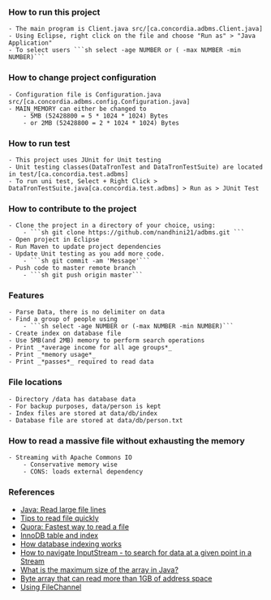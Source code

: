 ### How to run this project 

	- The main program is Client.java src/[ca.concordia.adbms.Client.java]
	- Using Eclipse, right click on the file and choose "Run as" > "Java Application"
	- To select users ```sh select -age NUMBER or ( -max NUMBER -min NUMBER)```
	
### How to change project configuration 

	- Configuration file is Configuration.java src/[ca.concordia.adbms.config.Configuration.java]
	- MAIN_MEMORY can either be changed to 
		- 5MB (52428800 = 5 * 1024 * 1024) Bytes 
		- or 2MB (52428800 = 2 * 1024 * 1024) Bytes

### How to run test 

	- This project uses JUnit for Unit testing
	- Unit testing classes(DataTronTest and DataTronTestSuite) are located in test/[ca.concordia.test.adbms]
	- To run uni test, Select + Right Click > DataTronTestSuite.java[ca.concordia.test.adbms] > Run as > JUnit Test
	
### How to contribute to the project
	
	- Clone the project in a directory of your choice, using:
		- ```sh git clone https://github.com/nandhini21/adbms.git ```
	- Open project in Eclipse 
	- Run Maven to update project dependencies 
	- Update Unit testing as you add more code. 
		- ```sh git commit -am 'Message'```
	- Push code to master remote branch
		- ```sh git push origin master```

### Features
	
	- Parse Data, there is no delimiter on data 
	- Find a group of people using 
		- ```sh select -age NUMBER or (-max NUMBER -min NUMBER)```
	- Create index on database file
	- Use 5MB(and 2MB) memory to perform search operations  
	- Print _*average income for all age groups*_ 
	- Print _*memory usage*_
	- Print _*passes*_ required to read data

### File locations 
	
	- Directory /data has database data
	- For backup purposes, data/person is kept
	- Index files are stored at data/db/index
	- Database file are stored at data/db/person.txt
	
### How to read a massive file without exhausting the memory 
	
	- Streaming with Apache Commons IO 
		- Conservative memory wise
		- CONS: loads external dependency 

### References 
		
- [Java: Read large file lines](http://www.baeldung.com/java-read-lines-large-file)
- [Tips to read file quickly](http://nadeausoftware.com/articles/2008/02/java_tip_how_read_files_quickly)
- [Quora: Fastest way to read a file](https://www.quora.com/What-is-the-fastest-way-to-read-a-large-file-in-Java-3-4gb-line-by-line)
- [InnoDB table and index](https://dev.mysql.com/doc/refman/5.1/en/innodb-table-and-index.html)
- [How database indexing works](http://stackoverflow.com/questions/1108/how-does-database-indexing-work)
- [How to navigate InputStream - to search for data at a given point in a Stream](http://stackoverflow.com/a/15393924/132610)
- [What is the maximum size of the array in Java?](https://www.quora.com/What-is-the-maximum-size-of-the-array-in-Java)
- [Byte array that can read more than 1GB of address space](http://stackoverflow.com/a/5532716/132610)
- [Using FileChannel](http://tutorials.jenkov.com/java-nio/file-channel.html)
